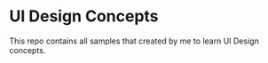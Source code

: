 # UI Design Concepts
This repo contains all samples that created by me to learn UI Design concepts.
